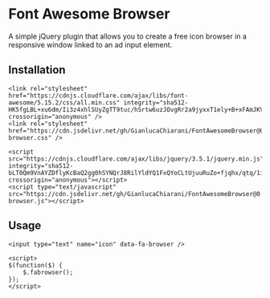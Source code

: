 # Font Awesome Browser
A simple jQuery plugin that allows you to create a free icon browser in a responsive window linked to an ad input element.

## Installation
```
<link rel="stylesheet" href="https://cdnjs.cloudflare.com/ajax/libs/font-awesome/5.15.2/css/all.min.css" integrity="sha512-HK5fgLBL+xu6dm/Ii3z4xhlSUyZgTT9tuc/hSrtw6uzJOvgRr2a9jyxxT1ely+B+xFAmJKVSTbpM/CuL7qxO8w==" crossorigin="anonymous" />
<link rel="stylesheet" href="https://cdn.jsdelivr.net/gh/GianlucaChiarani/FontAwesomeBrowser@0.3/fontawesome-browser.css" />

<script src="https://cdnjs.cloudflare.com/ajax/libs/jquery/3.5.1/jquery.min.js" integrity="sha512-bLT0Qm9VnAYZDflyKcBaQ2gg0hSYNQrJ8RilYldYQ1FxQYoCLtUjuuRuZo+fjqhx/qtq/1itJ0C2ejDxltZVFg==" crossorigin="anonymous"></script>
<script type="text/javascript" src="https://cdn.jsdelivr.net/gh/GianlucaChiarani/FontAwesomeBrowser@0.3/fontawesome-browser.js"></script>
```
## Usage
```
<input type="text" name="icon" data-fa-browser />
```
```
<script>
$(function($) {
    $.fabrowser();
});
</script>
```
